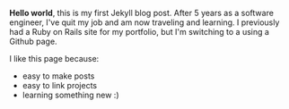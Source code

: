 **Hello world**, this is my first Jekyll blog post. After 5 years as a software engineer, I've quit my job and am now traveling and learning. I previously had a Ruby on Rails site for my portfolio, but I'm switching to a using a Github page.

I like this page because:
* easy to make posts
* easy to link projects
* learning something new :)

